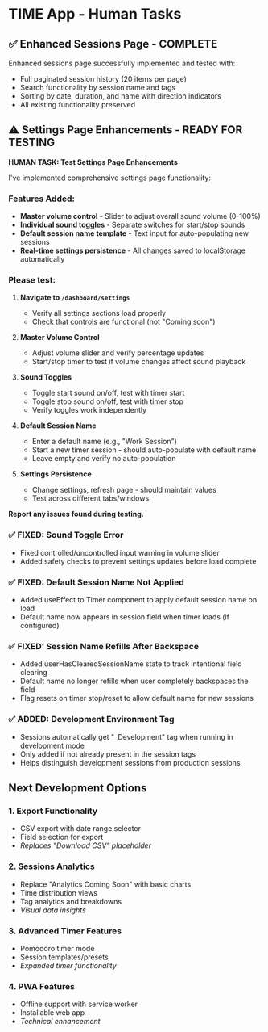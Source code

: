 # TIME App - Human Tasks

## ✅ Enhanced Sessions Page - COMPLETE

Enhanced sessions page successfully implemented and tested with:
- Full paginated session history (20 items per page)
- Search functionality by session name and tags
- Sorting by date, duration, and name with direction indicators
- All existing functionality preserved

## ⚠️ Settings Page Enhancements - READY FOR TESTING

**HUMAN TASK: Test Settings Page Enhancements**

I've implemented comprehensive settings page functionality:

### Features Added:
- **Master volume control** - Slider to adjust overall sound volume (0-100%)
- **Individual sound toggles** - Separate switches for start/stop sounds
- **Default session name template** - Text input for auto-populating new sessions
- **Real-time settings persistence** - All changes saved to localStorage automatically

### Please test:

1. **Navigate to `/dashboard/settings`**
   - Verify all settings sections load properly
   - Check that controls are functional (not "Coming soon")

2. **Master Volume Control**
   - Adjust volume slider and verify percentage updates
   - Start/stop timer to test if volume changes affect sound playback

3. **Sound Toggles** 
   - Toggle start sound on/off, test with timer start
   - Toggle stop sound on/off, test with timer stop
   - Verify toggles work independently

4. **Default Session Name**
   - Enter a default name (e.g., "Work Session")
   - Start a new timer session - should auto-populate with default name
   - Leave empty and verify no auto-population

5. **Settings Persistence**
   - Change settings, refresh page - should maintain values
   - Test across different tabs/windows

**Report any issues found during testing.**

### ✅ FIXED: Sound Toggle Error
- Fixed controlled/uncontrolled input warning in volume slider
- Added safety checks to prevent settings updates before load complete

### ✅ FIXED: Default Session Name Not Applied
- Added useEffect to Timer component to apply default session name on load
- Default name now appears in session field when timer loads (if configured)

### ✅ FIXED: Session Name Refills After Backspace
- Added userHasClearedSessionName state to track intentional field clearing
- Default name no longer refills when user completely backspaces the field
- Flag resets on timer stop/reset to allow default name for new sessions

### ✅ ADDED: Development Environment Tag
- Sessions automatically get "_Development" tag when running in development mode
- Only added if not already present in the session tags
- Helps distinguish development sessions from production sessions

## Next Development Options

### 1. Export Functionality
- CSV export with date range selector
- Field selection for export
- *Replaces "Download CSV" placeholder*

### 2. Sessions Analytics
- Replace "Analytics Coming Soon" with basic charts
- Time distribution views
- Tag analytics and breakdowns
- *Visual data insights*

### 3. Advanced Timer Features
- Pomodoro timer mode
- Session templates/presets
- *Expanded timer functionality*

### 4. PWA Features
- Offline support with service worker
- Installable web app
- *Technical enhancement*